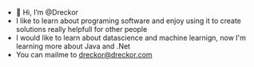 - 👋 Hi, I’m @Dreckor
- I like to learn about programing software and enjoy using it to create solutions really helpfull for other people
- I would like to learn about datascience and machine learnign, now I'm learning more about Java and .Net
- You can mailme to dreckor@dreckor.com
